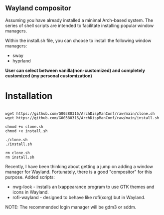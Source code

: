 
## Wayland compositor

Assuming you have already installed a minimal Arch-based system.
The series of shell scripts are intended to facilitate installing popular window managers.

Within the install.sh file, you can choose to install the following window managers:

* sway
* hyprland

**User can select between vanilla(non-customized) and completely customized (my personal customization)**

# Installation

```

wget https://github.com/G00380316/ArchDispManConf/raw/main/clone.sh
wget https://github.com/G00380316/ArchDispManConf/raw/main/install.sh

chmod +x clone.sh
chmod +x install.sh

./clone.sh
./install.sh

rm clone.sh
rm install.sh

```

Recently, I have been thinking about getting a jump on adding a window manager for Wayland.  Fortunately, there is a good "compositor" for this purpose.
Added scripts:

* nwg-look - installs an lxappearance program to use GTK themes and icons in Wayland.
* rofi-wayland - designed to behave like rofi(xorg) but in Wayland.

NOTE:  The recommended login manager will be gdm3 or sddm.
